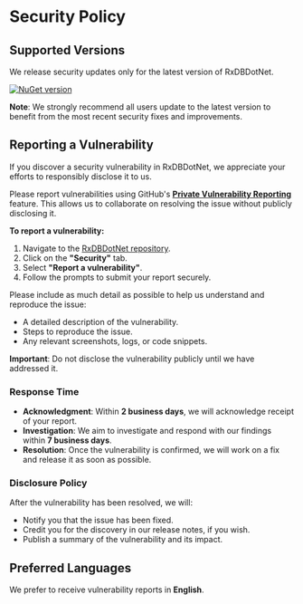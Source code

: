 <!-- SECURITY.md -->
# Security Policy

## Supported Versions

We release security updates only for the latest version of RxDBDotNet.

[![NuGet version](https://img.shields.io/nuget/v/RxDBDotNet.svg?style=flat-square)](https://www.nuget.org/packages/RxDBDotNet/)

**Note**: We strongly recommend all users update to the latest version to benefit from the most recent security fixes and improvements.

## Reporting a Vulnerability

If you discover a security vulnerability in RxDBDotNet, we appreciate your efforts to responsibly disclose it to us.

Please report vulnerabilities using GitHub's **[Private Vulnerability Reporting](https://github.com/Ziptility/RxDBDotNet/security/advisories/new)** feature. This allows us to collaborate on resolving the issue without publicly disclosing it.

**To report a vulnerability:**

1. Navigate to the [RxDBDotNet repository](https://github.com/Ziptility/RxDBDotNet).
2. Click on the **"Security"** tab.
3. Select **"Report a vulnerability"**.
4. Follow the prompts to submit your report securely.

Please include as much detail as possible to help us understand and reproduce the issue:

- A detailed description of the vulnerability.
- Steps to reproduce the issue.
- Any relevant screenshots, logs, or code snippets.

**Important**: Do not disclose the vulnerability publicly until we have addressed it.

### Response Time

- **Acknowledgment**: Within **2 business days**, we will acknowledge receipt of your report.
- **Investigation**: We aim to investigate and respond with our findings within **7 business days**.
- **Resolution**: Once the vulnerability is confirmed, we will work on a fix and release it as soon as possible.

### Disclosure Policy

After the vulnerability has been resolved, we will:

- Notify you that the issue has been fixed.
- Credit you for the discovery in our release notes, if you wish.
- Publish a summary of the vulnerability and its impact.

## Preferred Languages

We prefer to receive vulnerability reports in **English**.
